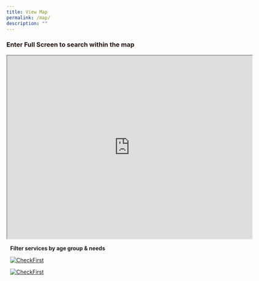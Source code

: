 ```yaml
---
title: View Map
permalink: /map/
description: ""
---
```

<b><h3 style="color:#21130d;"> Enter Full Screen to search within the map</h3></b>

<iframe height="480" width="640" src="https://www.google.com/maps/d/u/1/embed?mid=1rUQJfhuhWAL8Rs7bDoON11i7eLvcPYv2&amp;ehbc=2E312F"></iframe>
<br>
<div class="row">
	<div style="margin: 10px;" class="col"> <p><b>Filter services by age group &amp; needs</b></p><p>
		<a href="/check-first/"><img alt="CheckFirst" src="https://www.checkfirst.gov.sg/assets/checkfirst-logo.svg"></a></p></div>
	<div style="margin: 10px;" class="col">  
		<a href="/check-first/"><img alt="CheckFirst" src="https://dabuttonfactory.com/button.png?t=CheckFirst&amp;f=Ubuntu-Bold&amp;ts=45&amp;tc=eee&amp;hp=45&amp;vp=20&amp;c=20&amp;bgt=unicolored&amp;bgc=5c6cbc"></a></div>
	</div>